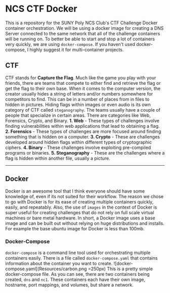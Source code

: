 # NCS CTF Docker

This is a repository for the SUNY Poly NCS Club's CTF Challenge Docker container orchestration. We will be using a docker image for creating a DNS Server connected to the same network that all of the challenge containers will be running on. To better be able to start and stop a lot of containers very quickly, we are using `docker-compose`. If you haven't used docker-compose, I highly suggest it for multi-container projects.

## CTF

CTF stands for **Capture the Flag**. Much like the game you play with your friends, there are teams that compete to either find and retrieve the flag or get the flag to their own base. When it comes to the computer version, the creator usually hides a string of letters and/or numbers somewhere for competitors to find. This can be in a number of places from in files to hidden in pictures. Hiding flags within images or even audio is its own category of CTF called `steganography`. The teams usually have a couple of people that specialize in certain areas. There are categories like Web, Forensics, Crypto, and Binary.
**1. Web** - These types of challenges involve finding vulnerabilities within web applications that lead to obtaining a flag.
**2. Forensics** - These types of challenges are more focused around finding something that is hidden on a computer.
**3. Crypto** - These are challenges developed around hidden flags within different types of cryptographic ciphers.
**4. Binary** - These challenges involve exploiting pre-compiled programs or binaries.
**5. Steganography** - These are the challenges where a flag is hidden within another file, usually a picture.

---

## Docker

Docker is an awesome tool that I think everyone should have some knowledge of, even if its not suited for their workflow. The reason we chose to go with Docker is for its ease of creating multiple containers quickly, easily, and repeatably. Also, the use of `images` in the context of Docker is super useful for creating challenges that do not rely on full scale virtual machines or bare metal hardware. In short, a Docker image uses a base image and can be built out without relying on huge distributions and installs. For example the base ubuntu image for Docker is less than 100mb.

### Docker-Compose

`docker-compose` is a command line tool used for orchestrating multiple containers easily. There is a file called `docker-compose.yaml` that contains information about the container you want to create.
![docker-compose.yaml](Resources/carbon.png =250px)
This is a pretty simple docker-compose file. As you can see, there are two containers being created, `dns` and `nc1`. These containers each have their own image, hostname, port mappings, and volumes, but share a network.
